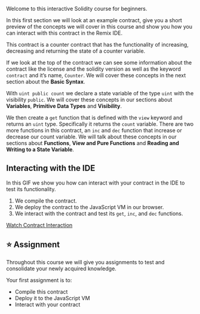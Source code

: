Welcome to this interactive Solidity course for beginners.

In this first section we will look at an example contract, give you a short preview of the concepts we will cover in this course and show you how you can interact with this contract in the Remix IDE.

This contract is a counter contract that has the functionality of increasing, decreasing and returning the state of a counter variable.

If we look at the top of the contract we can see some information about the contract like the license and the solidity version as well as the keyword `contract` and it’s name, `Counter`. We will cover these concepts in the next section about the **Basic Syntax**.

With `uint public count` we declare a state variable of the type `uint` with the visibility `public`. We will cover these concepts in our sections about **Variables**, **Primitive Data Types** and **Visibility**.  

We then create a `get` function that is defined with the `view` keyword and returns an `uint` type. Specifically it returns the `count` variable. There are two more functions in this contract, an `inc` and `dec` function that increase or decrease our count variable.
We will talk about these concepts in our sections about **Functions**, **View and Pure Functions** and **Reading and Writing to a State Variable**.

## Interacting with the IDE
In this GIF we show you how can interact with your contract in the IDE to test its functionality.

1. We compile the contract.
2. We deploy the contract to the JavaScript VM in our browser.
3. We interact with the contract and test its `get`, `inc`, and `dec` functions.

<a href="https://i.imgur.com/6W4AHMZ.gif" target="_blank">Watch Contract Interaction</a>

## ⭐️ Assignment
Throughout this course we will give you assignments to test and consolidate your newly acquired knowledge.

Your first assignment is to:
* Compile this contract
* Deploy it to the JavaScript VM
* Interact with your contract